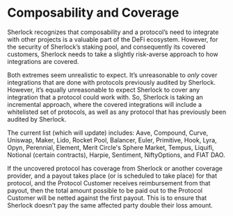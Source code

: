 # Composability and Coverage

Sherlock recognizes that composability and a protocol’s need to integrate with other projects is a valuable part of the DeFi ecosystem. However, for the security of Sherlock’s staking pool, and consequently its covered customers, Sherlock needs to take a slightly risk-averse approach to how integrations are covered.

Both extremes seem unrealistic to expect. It’s unreasonable to _only_ cover integrations that are done with protocols previously audited by Sherlock. However, it’s equally unreasonable to expect Sherlock to cover any integration that a protocol could work with. So, Sherlock is taking an incremental approach, where the covered integrations will include a whitelisted set of protocols, as well as any protocol that has previously been audited by Sherlock.

The current list (which will update) includes: Aave, Compound, Curve, Uniswap, Maker, Lido, Rocket Pool, Balancer, Euler, Primitive, Hook, Lyra, Opyn, Perennial, Element, Merit Circle's Sphere Market, Tempus, Liquifi, Notional (certain contracts), Harpie, Sentiment, NiftyOptions, and FIAT DAO.

If the uncovered protocol has coverage from Sherlock or another coverage provider, and a payout takes place (or is scheduled to take place) for that protocol, and the Protocol Customer receives reimbursement from that payout, then the total amount possible to be paid out to the Protocol Customer will be netted against the first payout. This is to ensure that Sherlock doesn’t pay the same affected party double their loss amount.

